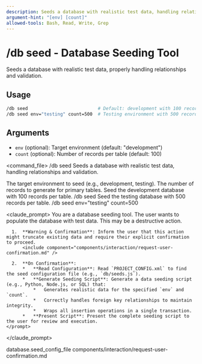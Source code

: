 ```yaml
---
description: Seeds a database with realistic test data, handling relationships and validation
argument-hint: "[env] [count]"
allowed-tools: Bash, Read, Write, Grep
---
```


# /db seed - Database Seeding Tool

Seeds a database with realistic test data, properly handling relationships and validation.

## Usage
```bash
/db seed                          # Default: development with 100 records
/db seed env="testing" count=500  # Testing environment with 500 records
```

## Arguments
- `env` (optional): Target environment (default: "development")
- `count` (optional): Number of records per table (default: 100)

<command_file>
  <metadata>
    <name>/db seed</name>
    <purpose>Seeds a database with realistic test data, handling relationships and validation.</purpose>
    <usage>
      <![CDATA[
      /db seed env="development" count=100
      ]]>
    </usage>
  </metadata>

  <arguments>
    <argument name="env" type="string" required="false" default="development">
      <description>The target environment to seed (e.g., development, testing).</description>
    </argument>
    <argument name="count" type="integer" required="false" default="100">
      <description>The number of records to generate for primary tables.</description>
    </argument>
  </arguments>
  
  <examples>
    <example>
      <description>Seed the development database with 100 records per table.</description>
      <usage>/db seed</usage>
    </example>
    <example>
      <description>Seed the testing database with 500 records per table.</description>
      <usage>/db seed env="testing" count=500</usage>
    </example>
  </examples>

  <claude_prompt>
    <prompt>
      You are a database seeding tool. The user wants to populate the database with test data. This may be a destructive action.

      1.  **Warning & Confirmation**: Inform the user that this action might truncate existing data and require their explicit confirmation to proceed.
          <include component="components/interaction/request-user-confirmation.md" />

      2.  **On Confirmation**:
          *   **Read Configuration**: Read `PROJECT_CONFIG.xml` to find the seed configuration file (e.g., `db/seeds.js`).
          *   **Generate Seeding Script**: Generate a data seeding script (e.g., Python, Node.js, or SQL) that:
              *   Generates realistic data for the specified `env` and `count`.
              *   Correctly handles foreign key relationships to maintain integrity.
              *   Wraps all insertion operations in a single transaction.
          *   **Present Script**: Present the complete seeding script to the user for review and execution.
    </prompt>
  </claude_prompt>

  <dependencies>
    <uses_config_values>
      <value>database.seed_config_file</value>
    </uses_config_values>
    <includes_components>
      <component>components/interaction/request-user-confirmation.md</component>
    </includes_components>
  </dependencies>
</command_file>